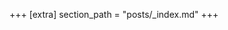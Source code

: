 +++
[extra]
section_path = "posts/_index.md"
+++

[//]: # (+++)

[//]: # (title= "Apollo Theme")

[//]: # (template = "homepage.html")

[//]: # (+++)

[//]: # (Thanks for checking out this theme!)

[//]: # ()
[//]: # (Checkout all the [options you can configure]&#40;./posts/configuration&#41; and the [example pages]&#40;./tags/example/&#41;.)